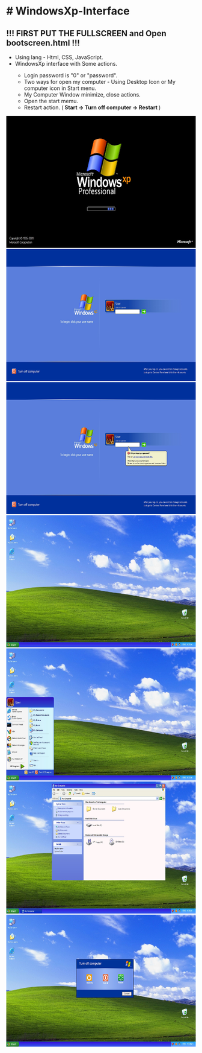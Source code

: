 <h1># WindowsXp-Interface</h1>
<h2>!!! FIRST PUT THE FULLSCREEN and Open bootscreen.html !!! <br> </h2>

<ul>
  <li>Using lang - Html, CSS, JavaScript. <br> </li>
  <li>WindowsXp interface with Some actions. <br> </li>
  <ul>
    <li>Login password is "0" or "password". <br> </li>
    <li>Two ways for open my computer - Using Desktop Icon or My computer icon in Start menu. <br> </li>
    <li>My Computer Window minimize, close actions. <br> </li>
    <li>Open the start memu. <br> </li>
    <li>Restart action.  (<b> Start -> Turn off computer -> Restart </b>) <br> </li>
  </ul>
</ul>

<img src="BootScreen/readme/bootscreen-home.jpg"  width="600" height="350">
<img src="LoadPage/readme/loadpage-normal.jpg"  width="600" height="350">
<img src="LoadPage/readme/loadpage-incorrectPassword.jpg"  width="600" height="350">
<img src="LoadPage/readme/homepage-normal.jpg"  width="600" height="350">
<img src="LoadPage/readme/homepage-start.jpg"  width="600" height="350">
<img src="LoadPage/readme/homepage-mycomputer.jpg"  width="600" height="350">
<img src="LoadPage/readme/homepage-shutdownbox.jpg"  width="600" height="350">



